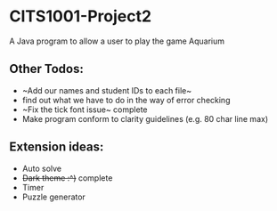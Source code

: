 # CITS1001-Project2
A Java program to allow a user to play the game Aquarium

## Other Todos:
+ ~Add our names and student IDs to each file~
+ find out what we have to do in the way of error checking
+ ~Fix the tick font issue~ complete
+ Make program conform to clarity guidelines (e.g. 80 char line max)


## Extension ideas:
+ Auto solve
+ ~~Dark theme :^)~~ complete
+ Timer
+ Puzzle generator
